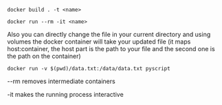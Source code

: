 ```docker build . -t <name>```

```docker run --rm -it <name>```

Also you can directly change the file in your current directory and using volumes the docker container will take your updated file (it maps host:container, the host part is the path to your file and the second one is the path on the container)

```docker run -v $(pwd)/data.txt:/data/data.txt pyscript```

--rm removes intermediate containers

-it makes the running process interactive
